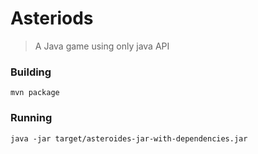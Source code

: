 
# Asteriods 
> A Java game using only java API 


### Building 

`mvn package`

### Running 

`java -jar target/asteroides-jar-with-dependencies.jar`
